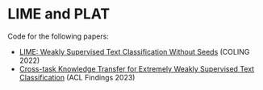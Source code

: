 # LIME and PLAT
Code for the following papers:
- [LIME: Weakly Supervised Text Classification Without Seeds](https://aclanthology.org/2022.coling-1.91/) (COLING 2022)
- [Cross-task Knowledge Transfer for Extremely Weakly Supervised Text Classification](https://aclanthology.org/2023.findings-acl.328) (ACL Findings 2023)
